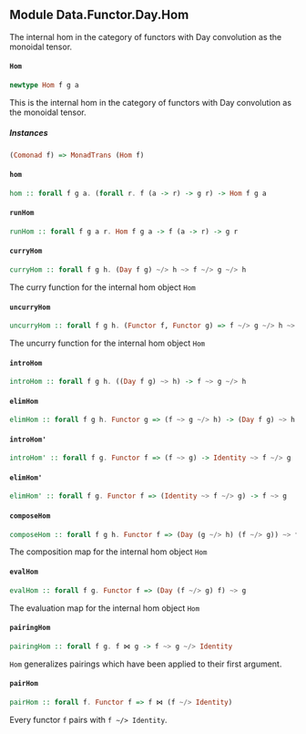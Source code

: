 ## Module Data.Functor.Day.Hom

The internal hom in the category of functors with Day
convolution as the monoidal tensor.

#### `Hom`

``` purescript
newtype Hom f g a
```

This is the internal hom in the category of functors with Day
convolution as the monoidal tensor.

##### Instances
``` purescript
(Comonad f) => MonadTrans (Hom f)
```

#### `hom`

``` purescript
hom :: forall f g a. (forall r. f (a -> r) -> g r) -> Hom f g a
```

#### `runHom`

``` purescript
runHom :: forall f g a r. Hom f g a -> f (a -> r) -> g r
```

#### `curryHom`

``` purescript
curryHom :: forall f g h. (Day f g) ~/> h ~> f ~/> g ~/> h
```

The curry function for the internal hom object `Hom`

#### `uncurryHom`

``` purescript
uncurryHom :: forall f g h. (Functor f, Functor g) => f ~/> g ~/> h ~> (Day f g) ~/> h
```

The uncurry function for the internal hom object `Hom`

#### `introHom`

``` purescript
introHom :: forall f g h. ((Day f g) ~> h) -> f ~> g ~/> h
```

#### `elimHom`

``` purescript
elimHom :: forall f g h. Functor g => (f ~> g ~/> h) -> (Day f g) ~> h
```

#### `introHom'`

``` purescript
introHom' :: forall f g. Functor f => (f ~> g) -> Identity ~> f ~/> g
```

#### `elimHom'`

``` purescript
elimHom' :: forall f g. Functor f => (Identity ~> f ~/> g) -> f ~> g
```

#### `composeHom`

``` purescript
composeHom :: forall f g h. Functor f => (Day (g ~/> h) (f ~/> g)) ~> f ~/> h
```

The composition map for the internal hom object `Hom`

#### `evalHom`

``` purescript
evalHom :: forall f g. Functor f => (Day (f ~/> g) f) ~> g
```

The evaluation map for the internal hom object `Hom`

#### `pairingHom`

``` purescript
pairingHom :: forall f g. f ⋈ g -> f ~> g ~/> Identity
```

`Hom` generalizes pairings which have been applied to their first argument.

#### `pairHom`

``` purescript
pairHom :: forall f. Functor f => f ⋈ (f ~/> Identity)
```

Every functor `f` pairs with `f ~/> Identity`.


